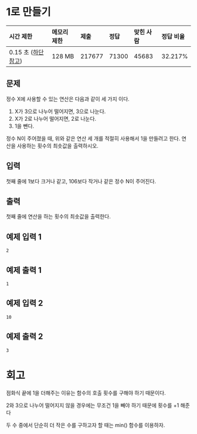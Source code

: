 # 1로 만들기

| 시간 제한                                                    | 메모리 제한 | 제출   | 정답  | 맞힌 사람 | 정답 비율 |
| :----------------------------------------------------------- | :---------- | :----- | :---- | :-------- | :-------- |
| 0.15 초 ([하단 참고](https://www.acmicpc.net/problem/1463#)) | 128 MB      | 217677 | 71300 | 45683     | 32.217%   |

## 문제

정수 X에 사용할 수 있는 연산은 다음과 같이 세 가지 이다.

1. X가 3으로 나누어 떨어지면, 3으로 나눈다.
2. X가 2로 나누어 떨어지면, 2로 나눈다.
3. 1을 뺀다.

정수 N이 주어졌을 때, 위와 같은 연산 세 개를 적절히 사용해서 1을 만들려고 한다. 연산을 사용하는 횟수의 최솟값을 출력하시오.

## 입력

첫째 줄에 1보다 크거나 같고, 106보다 작거나 같은 정수 N이 주어진다.

## 출력

첫째 줄에 연산을 하는 횟수의 최솟값을 출력한다.

## 예제 입력 1

```
2
```

## 예제 출력 1

```
1
```

## 예제 입력 2

```
10
```

## 예제 출력 2

```
3
```

# 회고

점화식 끝에 1을 더해주는 이유는 함수의 호출 횟수를 구해야 하기 때문이다.

2와 3으로 나누어 떨어지지 않을 경우에는 무조건 1을 빼야 하기 때문에 횟수를 +1 해준다

두 수 중에서 단순히 더 작은 수를 구하고자 할 때는 min() 함수를 이용하자.

